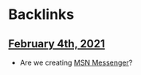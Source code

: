 
# Backlinks
## [February 4th, 2021](<February 4th, 2021.md>)
- Are we creating [MSN Messenger](<MSN Messenger.md>)?

